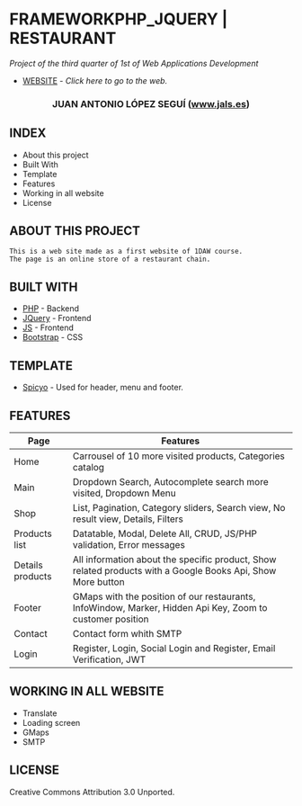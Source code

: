 # FRAMEWORKPHP_JQUERY | RESTAURANT

_Project of the third quarter of 1st of Web Applications Development_

* [WEBSITE] - _Click here to go to the web._

[WEBSITE]: <https://phpmvcjquery.prueba.jals.es>

<h3 align="center"><strong>JUAN ANTONIO LÓPEZ SEGUÍ (<a href="https://jals.es">www.jals.es</a>)</strong></h3>

## INDEX

* About this project
* Built With
* Template
* Features
* Working in all website
* License

         
## ABOUT THIS PROJECT 

    This is a web site made as a first website of 1DAW course.
    The page is an online store of a restaurant chain.

## BUILT WITH

* [PHP] - Backend
* [JQuery] - Frontend
* [JS] - Frontend
* [Bootstrap] - CSS


[PHP]: <http://php.net/>
[MVC]: <https://en.wikipedia.org/wiki/Model%E2%80%93view%E2%80%93controller>
[OOP]: <https://en.wikipedia.org/wiki/Object-oriented_programming>
[jQuery]: <http://jquery.com>
[js]: <https://es.wikipedia.org/wiki/JavaScript>
[Bootstrap]: <https://getbootstrap.com/>

## TEMPLATE

* [Spicyo] - Used for header, menu and footer.

[Spicyo]: <https://www.free-css.com/free-css-templates/page261/spicyo>

## FEATURES

| Page | Features |
|---------|-------------|
| Home | Carrousel of 10 more visited products, Categories catalog|
| Main | Dropdown Search, Autocomplete search more visited, Dropdown Menu|
| Shop | List, Pagination, Category sliders, Search view, No result view, Details, Filters|
| Products list | Datatable, Modal, Delete All, CRUD, JS/PHP validation, Error messages|
| Details products | All information about the specific product, Show related products with a Google Books Api, Show More button|
| Footer | GMaps with the position of our restaurants, InfoWindow, Marker, Hidden Api Key, Zoom to customer position|
| Contact | Contact form whith SMTP|
| Login | Register, Login, Social Login and Register, Email Verification, JWT|



## WORKING IN ALL WEBSITE

* Translate
* Loading screen
* GMaps
* SMTP

## LICENSE

 Creative Commons Attribution 3.0 Unported.

 


